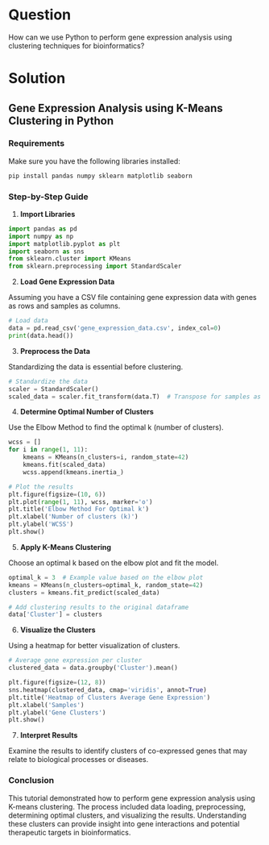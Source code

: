 # Question
How can we use Python to perform gene expression analysis using clustering techniques for bioinformatics?

# Solution

## Gene Expression Analysis using K-Means Clustering in Python

### Requirements

Make sure you have the following libraries installed:

```bash
pip install pandas numpy sklearn matplotlib seaborn
```

### Step-by-Step Guide

1. **Import Libraries**

```python
import pandas as pd
import numpy as np
import matplotlib.pyplot as plt
import seaborn as sns
from sklearn.cluster import KMeans
from sklearn.preprocessing import StandardScaler
```

2. **Load Gene Expression Data**

Assuming you have a CSV file containing gene expression data with genes as rows and samples as columns.

```python
# Load data
data = pd.read_csv('gene_expression_data.csv', index_col=0)
print(data.head())
```

3. **Preprocess the Data**

Standardizing the data is essential before clustering.

```python
# Standardize the data
scaler = StandardScaler()
scaled_data = scaler.fit_transform(data.T)  # Transpose for samples as rows
```

4. **Determine Optimal Number of Clusters**

Use the Elbow Method to find the optimal k (number of clusters).

```python
wcss = []
for i in range(1, 11):
    kmeans = KMeans(n_clusters=i, random_state=42)
    kmeans.fit(scaled_data)
    wcss.append(kmeans.inertia_)

# Plot the results
plt.figure(figsize=(10, 6))
plt.plot(range(1, 11), wcss, marker='o')
plt.title('Elbow Method For Optimal k')
plt.xlabel('Number of clusters (k)')
plt.ylabel('WCSS')
plt.show()
```

5. **Apply K-Means Clustering**

Choose an optimal k based on the elbow plot and fit the model.

```python
optimal_k = 3  # Example value based on the elbow plot
kmeans = KMeans(n_clusters=optimal_k, random_state=42)
clusters = kmeans.fit_predict(scaled_data)

# Add clustering results to the original dataframe
data['Cluster'] = clusters
```

6. **Visualize the Clusters**

Using a heatmap for better visualization of clusters.

```python
# Average gene expression per cluster
clustered_data = data.groupby('Cluster').mean()

plt.figure(figsize=(12, 8))
sns.heatmap(clustered_data, cmap='viridis', annot=True)
plt.title('Heatmap of Clusters Average Gene Expression')
plt.xlabel('Samples')
plt.ylabel('Gene Clusters')
plt.show()
```

7. **Interpret Results**

Examine the results to identify clusters of co-expressed genes that may relate to biological processes or diseases.

### Conclusion

This tutorial demonstrated how to perform gene expression analysis using K-means clustering. The process included data loading, preprocessing, determining optimal clusters, and visualizing the results. Understanding these clusters can provide insight into gene interactions and potential therapeutic targets in bioinformatics.